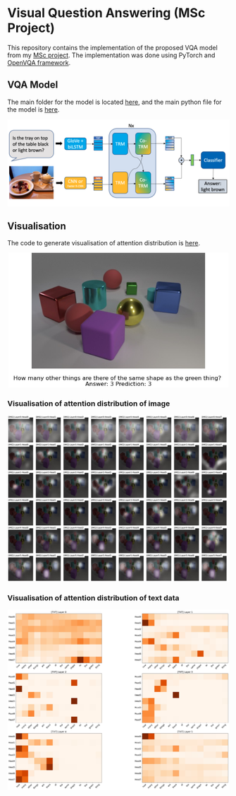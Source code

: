 # Visual Question Answering (MSc Project) 

This repository contains the implementation of the proposed VQA model from my [MSc project](https://github.com/markvasin/MSc-Project). The implementation was done using PyTorch and [OpenVQA framework](https://github.com/MILVLG/openvqa). 


## VQA Model
The main folder for the model is located [here](https://github.com/markvasin/openvqa/tree/master/openvqa/models/vqabert), and the main python file for the model is [here](https://github.com/markvasin/openvqa/blob/master/openvqa/models/vqabert/net.py). 

![VQA model](Images/model-framework.png)

## Visualisation
The code to generate visualisation of attention distribution is [here]().

<p align="center">
	<img src="Images/best1.jpg" width="500">
</p>

### Visualisation of attention distribution of image

![vis-1va](Images/best1-va.jpg)

### Visualisation of attention distribution of text data

![vis-1va](Images/best1-ta.jpg)